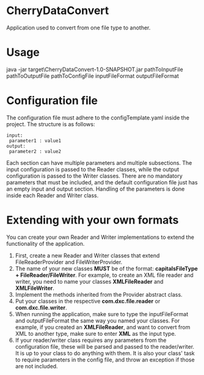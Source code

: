 # CherryDataConvert

Application used to convert from one file type to another. 

# Usage

java -jar target\CherryDataConvert-1.0-SNAPSHOT.jar pathToInputFile pathToOutputFile pathToConfigFile inputFileFormat outputFileFormat

# Configuration file

The configuration file must adhere to the configTemplate.yaml inside the project. The structure is as follows:

    input:   
     parameter1 : value1  
    output:  
     parameter2 : value2
 
Each section can have multiple parameters and multiple subsections. The input configuration is passed to the Reader classes, while the output configuration is passed to the Writer classes. There are no mandatory parameters that must be included, and the default configuration file just has an empty input and output section. Handling of the parameters is done inside each Reader and Writer class. 

# Extending with your own formats

You can create your own Reader and Writer implementations to extend the functionality of the application.

1. First, create a new Reader and Writer classes that extend FileReaderProvider and FileWriterProvider.
  1. The name of your new classes **MUST** be of the format: **capitalsFileType + FileReader/FileWriter**. For example, to create an XML file reader and writer, you need      to name your classes **XMLFileReader** and **XMLFileWriter**.
2. Implement the methods inherited from the Provider abstract class.
3. Put your classes in the respective **com.dxc.file.reader** or **com.dxc.file.writer**.
4. When running the application, make sure to type the inputFileFormat and outputFileFormat the same way you named your classes. For example, if you created an **XMLFileReader**, and want to convert from XML to another type, make sure to enter **XML** as the input type.
5. If your reader/writer class requires any parameters from the configuration file, these will be parsed and passed to the reader/writer. It is up to your class to do anything with them. It is also your class' task to require parameters in the config file, and throw an exception if those are not included.
